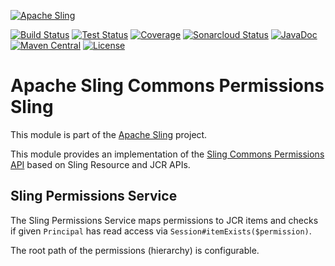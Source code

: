 [![Apache Sling](https://sling.apache.org/res/logos/sling.png)](https://sling.apache.org)

&#32;[![Build Status](https://ci-builds.apache.org/job/Sling/job/modules/job/sling-org-apache-sling-commons-permissions-sling/job/master/badge/icon)](https://ci-builds.apache.org/job/Sling/job/modules/job/sling-org-apache-sling-commons-permissions-sling/job/master/)&#32;[![Test Status](https://img.shields.io/jenkins/tests.svg?jobUrl=https://ci-builds.apache.org/job/Sling/job/modules/job/sling-org-apache-sling-commons-permissions-sling/job/master/)](https://ci-builds.apache.org/job/Sling/job/modules/job/sling-org-apache-sling-commons-permissions-sling/job/master/test/?width=800&height=600)&#32;[![Coverage](https://sonarcloud.io/api/project_badges/measure?project=apache_sling-org-apache-sling-commons-permissions-sling&metric=coverage)](https://sonarcloud.io/dashboard?id=apache_sling-org-apache-sling-commons-permissions-sling)&#32;[![Sonarcloud Status](https://sonarcloud.io/api/project_badges/measure?project=apache_sling-org-apache-sling-commons-permissions-sling&metric=alert_status)](https://sonarcloud.io/dashboard?id=apache_sling-org-apache-sling-commons-permissions-sling)&#32;[![JavaDoc](https://www.javadoc.io/badge/org.apache.sling/org.apache.sling.commons.permissions.sling.svg)](https://www.javadoc.io/doc/org.apache.sling/org.apache.sling.commons.permissions.sing)&#32;[![Maven Central](https://maven-badges.herokuapp.com/maven-central/org.apache.sling/org.apache.sling.commons.permissions.sling/badge.svg)](https://search.maven.org/#search%7Cga%7C1%7Cg%3A%22org.apache.sling%22%20a%3A%22org.apache.sling.commons.permissions.sling%22) [![License](https://img.shields.io/badge/License-Apache%202.0-blue.svg)](https://www.apache.org/licenses/LICENSE-2.0)

# Apache Sling Commons Permissions Sling

This module is part of the [Apache Sling](https://sling.apache.org) project.

This module provides an implementation of the [Sling Commons Permissions API](https://github.com/apache/sling-org-apache-sling-commons-permissions) based on Sling Resource and JCR APIs.

## Sling Permissions Service

The Sling Permissions Service maps permissions to JCR items and checks if given `Principal` has read access via `Session#itemExists($permission)`.

The root path of the permissions (hierarchy) is configurable.
